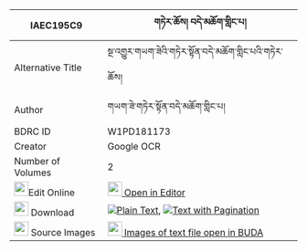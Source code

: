 |IAEC195C9|གཏེར་ཆོས། བདེ་མཆོག་གླིང་པ། 
| --- | --- 
|Alternative Title |སྔ་འགྱུར་གཡག་ཟེའི་གཏེར་སྟོན་བདེ་མཆོག་གླིང་པའི་གཏེར་ཆོས།
|Author| གཡག་ཟེ་གཏེར་སྟོན་བདེ་མཆོག་གླིང་པ།
|BDRC ID | W1PD181173
|Creator | Google OCR
|Number of Volumes| 2
|<img width="25" src="https://img.icons8.com/color/25/000000/edit-property.png">Edit Online| [<img width="25" src="https://avatars.githubusercontent.com/u/45091458?s=200&v=4"> Open in Editor](http://editor.openpecha.org/IAEC195C9)
|<img width="25" src="https://img.icons8.com/fluent/48/000000/download-2.png"/>  Download | [![](https://img.icons8.com/color/20/000000/txt.png)Plain Text](https://github.com/Openpecha/IAEC195C9/releases/download/v1/tercho_demchok_lingpa_plain_IAEC195C9.zip), [![](https://img.icons8.com/color/20/000000/txt.png)Text with Pagination](https://github.com/Openpecha/IAEC195C9/releases/download/v1/tercho_demchok_lingpa_pages_IAEC195C9.zip)
|<img width="25" src="https://img.icons8.com/plasticine/100/000000/pictures-folder.png"/>  Source Images | [<img width="25" src="https://library.bdrc.io/icons/BUDA-small.svg"> Images of text file open in BUDA](https://library.bdrc.io/show/bdr:W1PD181173)